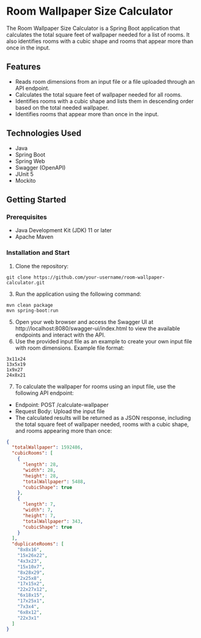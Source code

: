 # Room Wallpaper Size Calculator
The Room Wallpaper Size Calculator is a Spring Boot application that calculates the total square feet of wallpaper needed for a list of rooms. It also identifies rooms with a cubic shape and rooms that appear more than once in the input.

## Features
- Reads room dimensions from an input file or a file uploaded through an API endpoint.
- Calculates the total square feet of wallpaper needed for all rooms.
- Identifies rooms with a cubic shape and lists them in descending order based on the total needed wallpaper.
- Identifies rooms that appear more than once in the input.

## Technologies Used
- Java
- Spring Boot
- Spring Web
- Swagger (OpenAPI)
- JUnit 5
- Mockito

## Getting Started

### Prerequisites
- Java Development Kit (JDK) 11 or later
- Apache Maven

### Installation and Start
1. Clone the repository: 
```
git clone https://github.com/your-username/room-wallpaper-calculator.git
```
3. Run the application using the following command:
```
mvn clean package
mvn spring-boot:run
```
5. Open your web browser and access the Swagger UI at http://localhost:8080/swagger-ui/index.html to view the available endpoints and interact with the API.
6. Use the provided input file as an example to create your own input file with room dimensions. Example file format:
```
3x11x24
13x5x19
1x9x27
24x8x21
```
7. To calculate the wallpaper for rooms using an input file, use the following API endpoint:
- Endpoint: POST /calculate-wallpaper
- Request Body: Upload the input file
- The calculated results will be returned as a JSON response, including the total square feet of wallpaper needed, rooms with a cubic shape, and rooms appearing more than once:
```json
{
  "totalWallpaper": 1592486,
  "cubicRooms": [
    {
      "length": 28,
      "width": 28,
      "height": 28,
      "totalWallpaper": 5488,
      "cubicShape": true
    },
    {
      "length": 7,
      "width": 7,
      "height": 7,
      "totalWallpaper": 343,
      "cubicShape": true
    }
  ],
  "duplicateRooms": [
    "8x8x16",
    "15x26x22",
    "4x3x23",
    "15x10x7",
    "8x28x29",
    "2x25x8",
    "17x15x2",
    "22x27x12",
    "6x18x15",
    "17x25x1",
    "7x3x4",
    "6x8x12",
    "22x3x1"
  ]
}
```

